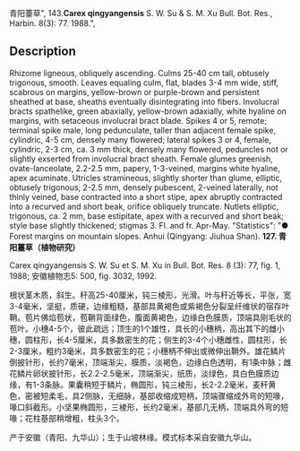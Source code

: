 青阳薹草",
143.**Carex qingyangensis** S. W. Su & S. M. Xu Bull. Bot. Res., Harbin. 8(3): 77. 1988.",

## Description
Rhizome ligneous, obliquely ascending. Culms 25-40 cm tall, obtusely trigonous, smooth. Leaves equaling culm, flat, blades 3-4 mm wide, stiff, scabrous on margins, yellow-brown or purple-brown and persistent sheathed at base, sheaths eventually disintegrating into fibers. Involucral bracts spathelike, green abaxially, yellow-brown adaxially, white hyaline on margins, with setaceous involucral bract blade. Spikes 4 or 5, remote; terminal spike male, long pedunculate, taller than adjacent female spike, cylindric, 4-5 cm, densely many flowered; lateral spikes 3 or 4, female, cylindric, 2-3 cm, ca. 3 mm thick, densely many flowered, peduncles not or slightly exserted from involucral bract sheath. Female glumes greenish, ovate-lanceolate, 2.2-2.5 mm, papery, 1-3-veined, margins white hyaline, apex acuminate. Utricles stramineous, slightly shorter than glume, elliptic, obtusely trigonous, 2-2.5 mm, densely pubescent, 2-veined laterally, not thinly veined, base contracted into a short stipe, apex abruptly contracted into a recurved and short beak, orifice obliquely truncate. Nutlets elliptic, trigonous, ca. 2 mm, base estipitate, apex with a recurved and short beak; style base slightly thickened; stigmas 3. Fl. and fr. Apr-May.
  "Statistics": "● Forest margins on mountain slopes. Anhui (Qingyang: Jiuhua Shan).
**127. 青阳薹草（植物研究）**

Carex qingyangensis S. W. Su et S. M. Xu in Bull. Bot. Res. 8 (3): 77, fig. 1, 1988; 安徽植物志5: 500, fig. 3032, 1992.

根状茎木质，斜生。秆高25-40厘米，钝三棱形，光滑。叶与秆近等长，平张，宽3-4毫米，坚挺，质硬，边缘粗糙，基部具黄褐色或紫褐色分裂呈纤维状的宿存叶鞘。苞片佛焰苞状，苞鞘背面绿色，腹面黄褐色，边缘白色膜质，顶端具刚毛状的苞叶。小穗4-5个，彼此疏远；顶生的1个雄性，具长的小穗柄，高出其下的雌小穗，圆柱形，长4-5厘米，具多数密生的花；侧生的3-4个小穗雌性，圆柱形，长2-3厘米，粗约3毫米，具多数密生的花；小穗柄不伸出或微伸出鞘外。雄花鳞片倒披针形，长约7毫米，顶端渐尖，膜质，淡褐色，边缘白色透明，有1条中脉；雌花鳞片卵状披针形，长2.2-2.5毫米，顶端渐尖，纸质，淡绿色，具白色膜质边缘，有1-3条脉。果囊稍短于鳞片，椭圆形，钝三棱形，长2-2.2毫米，麦秆黄色，密被短柔毛，具2侧脉，无细脉，基部收缩成短柄，顶端骤缩成外弯的短喙，喙口斜截形。小坚果椭圆形，三棱形，长约2毫米，基部几无柄，顶端具外弯的短喙；花柱基部稍增粗，柱头3个。

产于安徽（青阳、九华山）；生于山坡林缘。模式标本采自安徽九华山。
